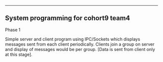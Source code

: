 ------------------------------------
System programming for cohort9 team4
------------------------------------

Phase 1

Simple server and client program using IPC/Sockets which displays
messages sent from each client periodically. Clients join a group 
on server and display of messages would be per group. [Data is 
sent from client only at this stage].